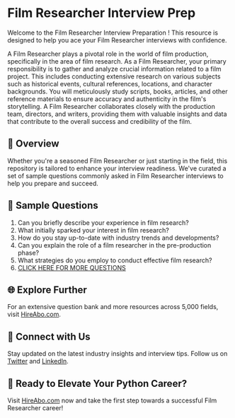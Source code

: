 # Film Researcher Interview Prep

Welcome to the Film Researcher Interview Preparation ! This resource is designed to help you ace your Film Researcher interviews with confidence.

A Film Researcher plays a pivotal role in the world of film production, specifically in the area of film research. As a Film Researcher, your primary responsibility is to gather and analyze crucial information related to a film project. This includes conducting extensive research on various subjects such as historical events, cultural references, locations, and character backgrounds. You will meticulously study scripts, books, articles, and other reference materials to ensure accuracy and authenticity in the film's storytelling. A Film Researcher collaborates closely with the production team, directors, and writers, providing them with valuable insights and data that contribute to the overall success and credibility of the film.

## 🚀 Overview

Whether you're a seasoned Film Researcher or just starting in the field, this repository is tailored to enhance your interview readiness. We've curated a set of sample questions commonly asked in Film Researcher interviews to help you prepare and succeed.

## 📝 Sample Questions

1. Can you briefly describe your experience in film research?
2. What initially sparked your interest in film research?
3. How do you stay up-to-date with industry trends and developments?
4. Can you explain the role of a film researcher in the pre-production phase?
5. What strategies do you employ to conduct effective film research?
6. [CLICK HERE FOR MORE QUESTIONS](https://hireabo.com/job/16_2_37/Film%20Researcher)

## 🌐 Explore Further

For an extensive question bank and more resources across 5,000 fields, visit [HireAbo.com](https://www.hireabo.com).

## 📱 Connect with Us

Stay updated on the latest industry insights and interview tips. Follow us on [Twitter](https://twitter.com/hireabo) and [LinkedIn](https://www.linkedin.com/in/hire-abo-3609972a8/).

## 🚀 Ready to Elevate Your Python Career?

Visit [HireAbo.com](https://www.hireabo.com) now and take the first step towards a successful Film Researcher career!